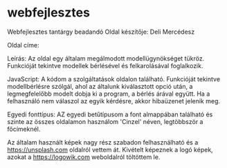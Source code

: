 # webfejlesztes
Webfejlesztes tantárgy beadandó
Oldal készítője: Deli Mercédesz

Oldal címe:

Leírás: Az oldal egy általam megálmodott modellügynökséget tükröz. Funkcióját tekintve modellek bérlésével és felkarolásával foglalkozik.

JavaScript: A kódom a szolgáltatások oldalon található. Funkcióját tekintve modellbérlésre szólgál, ahol  az általunk kiválasztott opció után, a legmegfelelőbb modelt dobja ki a program, a bérlés árával együtt. Ha a felhasználó nem válaszol az egyik kérdésre, akkor hibaüzenet jelenik meg.

Egyedi fonttípus: AZ egyedi betűtípusom a font almappában található és szinte az összes oldalamon használom 'Cinzel' néven, legtöbbször a főcímeknél.


Az általam használt képek nagy rész szabadon felhasználható és a https://unsplash.com oldalról vettem át.
Kivételt képeznek a logó képek, azokat a https://logowik.com weboldalról töltöttem le.
